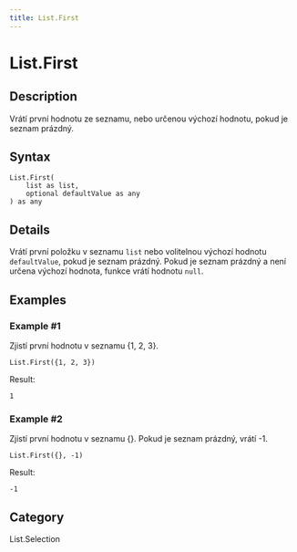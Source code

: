 ```yaml
---
title: List.First
---
```


# List.First


## Description

Vrátí první hodnotu ze seznamu, nebo určenou výchozí hodnotu, pokud je seznam prázdný.


## Syntax

```powerquery
List.First(
    list as list,
    optional defaultValue as any
) as any
```


## Details

Vrátí první položku v seznamu <code>list</code> nebo volitelnou výchozí hodnotu <code>defaultValue</code>, pokud je seznam prázdný.    Pokud je seznam prázdný a není určena výchozí hodnota, funkce vrátí hodnotu <code>null</code>.


## Examples

### Example #1 
Zjistí první hodnotu v seznamu \{1, 2, 3}.
```powerquery
List.First({1, 2, 3})
```

Result: 
```powerquery
1
```


### Example #2 
Zjistí první hodnotu v seznamu \{}. Pokud je seznam prázdný, vrátí -1.
```powerquery
List.First({}, -1)
```

Result: 
```powerquery
-1
```




## Category
List.Selection
